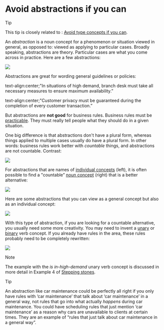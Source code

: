 # Avoid abstractions if you can

> [!TIP]
> This tip is closely related to : [Avoid type concepts if you can](/docs/Business%20rules/How%20to%20model%20a%20vocabulary%20successfully/Avoid%20type%20concepts%20if%20you%20can.md).

An *abstraction* is a noun concept for a phenomenon or situation viewed in general, as opposed to: viewed as applying to particular cases. Broadly speaking, abstractions are theory. Particular cases are what you come across in practice. Here are a few abstractions:

![](/api/Business%20rules/How%20to%20model%20a%20vocabulary%20successfully/assets/7c82bf9a-b7cc-4328-84f6-cd21c4762b25.png)

Abstractions are great for wording general guidelines or policies:

text-align:center;"In situations of high demand, branch desk must take all necessary measures to ensure maximum availability.”

text-align:center;"Customer privacy must be guaranteed during the completion of every customer transaction.”

But abstractions are **not good** for business rules. Business rules must be [practicable](/docs/Business%20rules/Good%20elements%20of%20guidance/A%20good%20element%20of%20guidance%20is%20practicable.md). They must really tell people what they should do in a given situation.

One big difference is that abstractions don't have a plural form, whereas things applied to multiple cases usually do have a plural form. In other words: business rules work better with *countable* things, and abstractions are not countable. Contrast:

![](/api/Business%20rules/How%20to%20model%20a%20vocabulary%20successfully/assets/2042ca5e-f23d-49c9-a14f-c2457a193062.png)

For abstractions that are names of [individual concepts](/docs/Business%20rules/Vocabulary%20concepts/Individual%20concepts.md) (left), it is often possible to find a "countable” [noun concept](/docs/Business%20rules/Vocabulary%20concepts/Noun%20concepts.md) (right) that is a better alternative:

![](/api/Business%20rules/How%20to%20model%20a%20vocabulary%20successfully/assets/df7c098d-87c5-4635-8e3d-081e371ce765.png)

Here are some abstractions that you can view as a general concept but also as an individual concept:

![](/api/Business%20rules/How%20to%20model%20a%20vocabulary%20successfully/assets/d05f16a6-f581-4289-bdc1-5a9e80f29362.png)

With this type of abstraction, if you are looking for a countable alternative, you usually need some more creativity. You may need to invent a [unary](/docs/Business%20rules/Vocabulary%20concepts/Unary%20verb%20concepts.md) or [binary](/docs/Business%20rules/Vocabulary%20concepts/Binary%20verb%20concepts.md) verb concept. If you already have rules in the area, these rules probably need to be completely rewritten:

![](/api/Business%20rules/How%20to%20model%20a%20vocabulary%20successfully/assets/d5ba19a1-4d8f-4975-a197-d836a9cbf58e.png)

> [!NOTE]
> The example with the *is in-high-demand* unary verb concept is discussed in more detail in Example 4 of [Stepping stones](/docs/Business%20rules/How%20to%20model%20a%20vocabulary%20successfully/Stepping%20stones.md).

> [!TIP]
> An abstraction like car maintenance could be perfectly all right if you only have rules with ‘car maintenance’ that talk about ‘car maintenance’ in a general way, not rules that go into what actually *happens* during car maintenance.
> You could have scheduling rules that just mention ‘car maintenance’ as a reason why cars are unavailable to clients at certain times. They are an example of “rules that just talk about car maintenance in a general way”.